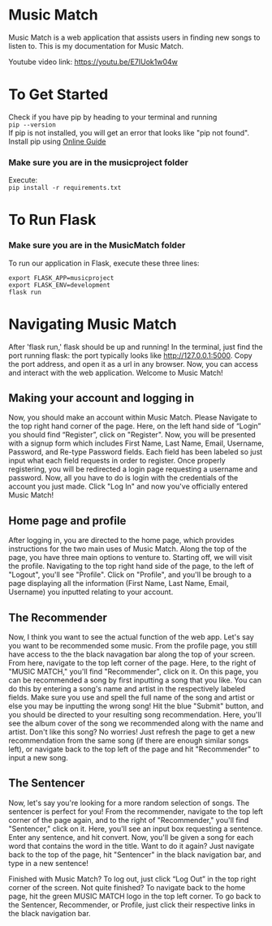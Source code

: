 # Music Match
 
Music Match is a web application that assists users in finding new songs to listen to. This is my documentation for Music Match.

Youtube video link: https://youtu.be/E7IUok1w04w
 
# To Get Started
 
Check if you have pip by heading to your terminal and running <br/>
`pip --version` <br/>
If pip is not installed, you will get an error that looks like "pip not found". Install pip using [Online Guide](https://www.geeksforgeeks.org/download-and-install-pip-latest-version/) <br/>
 
### Make sure you are in the musicproject folder
 
Execute: <br/>
`pip install -r requirements.txt`
 
# To Run Flask
 
### Make sure you are in the MusicMatch folder
 
To run our application in Flask, execute these three lines: <br/>
 
`export FLASK_APP=musicproject` <br/>
`export FLASK_ENV=development` <br/>
`flask run`

# Navigating Music Match
After 'flask run,' flask should be up and running! In the terminal, just find the port running flask: the port typically looks like http://127.0.0.1:5000. Copy the port address, and open it as a url in any browser. Now, you can access and interact with the web application. Welcome to Music Match!

## Making your account and logging in
Now, you should make an account within Music Match. Please Navigate to the top right hand corner of the page. Here, on the left hand side of “Login” you should find “Register”, click on "Register". Now, you will be presented with a signup form which includes First Name, Last Name, Email, Username, Password, and Re-type Password fields. Each field has been labeled so just input what each field requests in order to register. Once properly registering, you will be redirected a login page requesting a username and password. Now, all you have to do is login with the credentials of the account you just made. Click "Log In" and now you've officially entered Music Match!

## Home page and profile
After logging in, you are directed to the home page, which provides instructions for the two main uses of Music Match. Along the top of the page, you have three main options to venture to. Starting off, we will visit the profile. Navigating to the top right hand side of the page, to the left of "Logout", you'll see "Profile". Click on "Profile", and you'll be brough to a page displaying all the information (First Name, Last Name, Email, Username) you inputted relating to your account.

## The Recommender
Now, I think you want to see the actual function of the web app. Let's say you want to be recommended some music. From the profile page, you still have access to the the black navagation bar along the top of your screen. From here, navigate to the top left corner of the page. Here, to the right of "MUSIC MATCH," you'll find "Recommender", click on it. On this page, you can be recommended a song by first inputting a song that you like. You can do this by entering a song's name and artist in the respectively labeled fields. Make sure you use and spell the full name of the song and artist or else you may be inputting the wrong song! Hit the blue "Submit" button, and you should be directed to your resulting song recommendation. Here, you'll see the album cover of the song we recommended along with the name and artist. Don't like this song? No worries! Just refresh the page to get a new recommendation from the same song (if there are enough similar songs left), or navigate back to the top left of the page and hit "Recommender" to input a new song.

## The Sentencer
Now, let's say you're looking for a more random selection of songs. The sentencer is perfect for you! From the recommender, navigate to the top left corner of the page again, and to the right of "Recommender," you'll find "Sentencer," click on it. Here, you'll see an input box requesting a sentence. Enter any sentence, and hit convert. Now, you'll be given a song for each word that contains the word in the title. Want to do it again? Just navigate back to the top of the page, hit "Sentencer" in the black navigation bar, and type in a new sentence!

Finished with Music Match? To log out, just click “Log Out” in the top right corner of the screen. Not quite finished? To navigate back to the home page, hit the green MUSIC MATCH logo in the top left corner. To go back to the Sentencer, Recommender, or Profile, just click their respective links in the black navigation bar.
